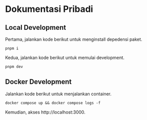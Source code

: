 # Dokumentasi Pribadi

## Local Development

Pertama, jalankan kode berikut untuk menginstall depedensi paket.
```
pnpm i
```

Kedua, jalankan kode berikut untuk memulai development.
```
pnpm dev
```

## Docker Development

Jalankan kode berikut untuk menjalankan container.
```
docker compose up && docker compose logs -f
```

Kemudian, akses http://localhost:3000.
